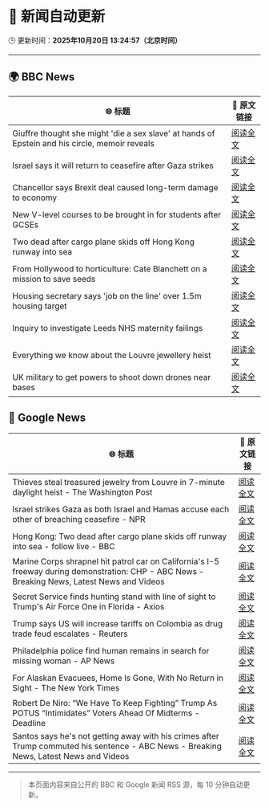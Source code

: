 # 🧠 新闻自动更新

🕒 更新时间：**2025年10月20日 13:24:57（北京时间）**

---

## 🌍 BBC News

| 🌐 标题 | 🔗 原文链接 |
|--------|-------------|
| Giuffre thought she might 'die a sex slave' at hands of Epstein and his circle, memoir reveals | [阅读全文](https://www.bbc.com/news/articles/c1e3leqx89zo?at_medium=RSS&at_campaign=rss) |
| Israel says it will return to ceasefire after Gaza strikes | [阅读全文](https://www.bbc.com/news/articles/cm2elr16jjqo?at_medium=RSS&at_campaign=rss) |
| Chancellor says Brexit deal caused long-term damage to economy | [阅读全文](https://www.bbc.com/news/articles/cy0ypx859x8o?at_medium=RSS&at_campaign=rss) |
| New V-level courses to be brought in for students after GCSEs | [阅读全文](https://www.bbc.com/news/articles/clyzjp5n5kro?at_medium=RSS&at_campaign=rss) |
| Two dead after cargo plane skids off Hong Kong runway into sea | [阅读全文](https://www.bbc.com/news/articles/c5y0eeqz732o?at_medium=RSS&at_campaign=rss) |
| From Hollywood to horticulture: Cate Blanchett on a mission to save seeds | [阅读全文](https://www.bbc.com/news/articles/cwy7ekl4yl8o?at_medium=RSS&at_campaign=rss) |
| Housing secretary says 'job on the line' over 1.5m housing target | [阅读全文](https://www.bbc.com/news/articles/cj41v5g87w1o?at_medium=RSS&at_campaign=rss) |
| Inquiry to investigate Leeds NHS maternity failings | [阅读全文](https://www.bbc.com/news/articles/c4gpxnk9n4po?at_medium=RSS&at_campaign=rss) |
| Everything we know about the Louvre jewellery heist | [阅读全文](https://www.bbc.com/news/articles/cg7nrlkg0zxo?at_medium=RSS&at_campaign=rss) |
| UK military to get powers to shoot down drones near bases | [阅读全文](https://www.bbc.com/news/articles/ce8zyyl81m3o?at_medium=RSS&at_campaign=rss) |

## 📰 Google News

| 🌐 标题 | 🔗 原文链接 |
|--------|-------------|
| Thieves steal treasured jewelry from Louvre in 7-minute daylight heist - The Washington Post | [阅读全文](https://news.google.com/rss/articles/CBMigwFBVV95cUxOMEE2ODFiSVhqWEdNZW9leXRnX2gtODA5QU1mdkFNVWhpMk1Bd0x0V3dBakJtUnM1ZnM1ZWF4em9qQVRYQWtSTXpqLWwwTU8zMHVxbk9hcDREZGNaNl9RQzMtRzlzZkpPS2ZyZGdrbzk3UGNEbmVPUnk2c0puOTlLWE1UMA?oc=5) |
| Israel strikes Gaza as both Israel and Hamas accuse each other of breaching ceasefire - NPR | [阅读全文](https://news.google.com/rss/articles/CBMiugFBVV95cUxOdGdSeG1PcHdXelNfX2tmd2IyemozSFJCNWdxNHNDRXFucGtRdkVwaFM2X1JuUXNYeFZZX1RQSXBtbkJBWldOSVZudV9rdGFaMmVZUmd4bXlzeU9tam9yVmVPQzdGa0FFTDU0U2RiR2hfRU1La0x4ZE5NajNDcXgwbFQ3LXExWHVrb2MwQlJuVjNyOUl2a0xBVDlxVlFoZTE5NEtBbTR3UjZIbDNRb0RGd29JSmFYUG1Jd2c?oc=5) |
| Hong Kong: Two dead after cargo plane skids off runway into sea - follow live - BBC | [阅读全文](https://news.google.com/rss/articles/CBMiVEFVX3lxTE1STE5UbEVvWk04aXdEdzJJT2RTUkxrUmstYUItWDl6dENVRFMxbDlwd0R1ZmlUdVJGNGFTVlFIblo1YmZhUFV6a3hrMWVqSGZiQ1ljcg?oc=5) |
| Marine Corps shrapnel hit patrol car on California's I-5 freeway during demonstration: CHP - ABC News - Breaking News, Latest News and Videos | [阅读全文](https://news.google.com/rss/articles/CBMimwFBVV95cUxPMVJPMDBaYVR5QWNHRTZiVFAzZzRnVGp2cEYta3JXSldFRWRPdmdCSUlPM0NFYXFSS0wzZGJWSmNHUGNMRGpFZlY0akw5dEwza3JqUTlnekI1d01NQlNINVVrU3BzWEZHS29Dc1ZLekVrUHdfRS1DMDFJaFVSTnBoODJoeFFIc3JHMHdIdjJlSDFSci1MdGJvTU93UdIBoAFBVV95cUxOcTRpaHh4WU5DbTd6SUFuRDEzWXoySEZ3ZEdDUDJuOFJ1aTQtUEUySGJLTmNISUswWEVmRnVSaUZrQjljUjBodS02X3IwaV9NazU3UExLUmhjVVFrYTZzTTB3cVN2bTFxbl9OVVgzOWdqeURMc1hlQW5pTHh1Qm1laUJLU2pieGlFSWRFQk5rYkxYcTlnXzl3TG1VRFVjWjhn?oc=5) |
| Secret Service finds hunting stand with line of sight to Trump's Air Force One in Florida - Axios | [阅读全文](https://news.google.com/rss/articles/CBMikwFBVV95cUxPaFpmODhuZTZUWGhEQW5KWVRjbGQyOXpXNVV0MHplNFA0SDVWOVRCX0pEV3BGamwzQjZwMlZNV3A4OVFTV1VmSkVtdXVGOTRjSGVEc0dDaGZlYmwta1RwdURGUHdMUmxiOW9nQmsyd09vUjRhdWxvRjNUNkhCbVUtOGloaTlJaVBMVXVxeF81UnppZmc?oc=5) |
| Trump says US will increase tariffs on Colombia as drug trade feud escalates - Reuters | [阅读全文](https://news.google.com/rss/articles/CBMitAFBVV95cUxNdkdxaEhGVnNFY3JUbU9UVW5UYU12Y0loM09xdkF1SkdYTnoza2t2d2VRZ2dzNV9DWm00VGo1M3VoYk1GVWItZzk4WEl2TXBtMGExR0VNdmJXU1ZHa3BaOVlsLVBiOXVqcTdDUVZIV01CenQ4dDlDUWk3eDlqR1c0cHBfRVBLYThHZGk5U2c3aV9WZ2k0ZHR0TlRXRlZocXI1M1kxODZTeVdJLU0tNUE5UVpmNHg?oc=5) |
| Philadelphia police find human remains in search for missing woman - AP News | [阅读全文](https://news.google.com/rss/articles/CBMipwFBVV95cUxNcWVwS0tQWkdlM2Z4WGFWd3lkLTIzT3c3TEdCanQ5WDlCd3dUUVJ4Rnl2OFVQd2lHTHRYODFHenZzdDEza3l0ZHVFbkU0TTFNMHFPajlpYld4UUJnYVZZd19KTUU0NUJwTjBLYUw2aHlCeVVQUl9xX3IyQWFmOFdsVWxpMkdqTDhHQ0RMS1h3dkdwS0hOOElxQnl0T3dGcUtjdVhDZDBsWQ?oc=5) |
| For Alaskan Evacuees, Home Is Gone, With No Return in Sight - The New York Times | [阅读全文](https://news.google.com/rss/articles/CBMiggFBVV95cUxNNU9ZZFVxc24wNlFqdkdtQ1AwQUpuc0wwVG5uVmlXRnY2UW1hcEtjWUhteXRJcEVmbUJKbkgzclEzeTNHMkRVQzdHV2ZOX3UzVXUycEQzYjlDcjV0MWFrWFNwQTlsWjBHaDY3WTRJQUt6YzkzXzdIRUNaU3Y3WHBuZmFn?oc=5) |
| Robert De Niro: “We Have To Keep Fighting” Trump As POTUS “Intimidates” Voters Ahead Of Midterms - Deadline | [阅读全文](https://news.google.com/rss/articles/CBMijAFBVV95cUxPakRwRDlObnVtZTJaRVBuazBLb2VmeGd6XzZjOFBNY0xMQnFkeXFMb05KMjBTRS1PaWtwVEIxZnRQelZfQTVIdFUwTmhaWGZNLWpkSkxTajMwQ0FxckNPRHo2U2ZIaWNQSUpGaFZ1Zzdvdk53UXZFelQ4RzRjbkE1YnJSOFBCLUlmcDZiZw?oc=5) |
| Santos says he's not getting away with his crimes after Trump commuted his sentence - ABC News - Breaking News, Latest News and Videos | [阅读全文](https://news.google.com/rss/articles/CBMimgFBVV95cUxQazZITTJHZjdLSWZFZVItbmtZVlNUcVVBVjNMbEVOWlBxZldJX1RLWTI3UkZydWNHNlVPbU1ncjk4c3ZFT1dtZ1JjbW9NbW94dkhybGdwd3RacWFsR0gzVDJwdlc2Ym9vLVdBdnNZSlJjTUxGOFpJcVdtZlhzS1JoNVdlTloxRlFGa05WeEh6dDM1Ti1LV2hPVU9R0gGfAUFVX3lxTE5HZ2x2V2RlZDMxRmtQUjVkd2FXcmtHWDQxamtFUkE4TkhMbnNNUm01TTdobXd3YlRHSGkydzIycWluanpaMW85OFdaZWFUV2hDVjFTN0xiaFZXVEFOWTRtMUVXaVNZbzBpaF95Z2ZVUU9FS2R2WUZRdS1jeUEwZzRxd00yRDNEbndrTXBTYk9TcUVtemR6MHhkVDFjMGltcw?oc=5) |

---
> 本页面内容来自公开的 BBC 和 Google 新闻 RSS 源，每 10 分钟自动更新。